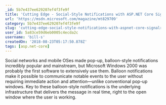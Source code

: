 ```yaml
---
_id: 5b7e437ee629207ef4f3fe9f
title: 'Cutting Edge - Social-Style Notifications with ASP.NET Core SignalR'
url: 'https://msdn.microsoft.com/magazine/mt829709'
category: 5b7e437ee629207ef4f3fe9f
slug: 'cutting-edge-social-style-notifications-with-aspnet-core-signalr'
user_id: 5a83ce59d6eb0005c4ecda2c
username: 'bill-s'
createdOn: '2018-08-23T05:17:50.878Z'
tags: [asp.net-core]
---
```


Social networks and mobile OSes made pop-up, balloon-style notifications incredibly popular and mainstream, but Microsoft Windows 2000 was probably the first software to extensively use them. Balloon notifications make it possible to communicate notable events to the user without requiring immediate action and attention—unlike conventional pop-up windows. Key to these balloon-style notifications is the underlying infrastructure that delivers the message in real time, right to the open window where the user is working.


